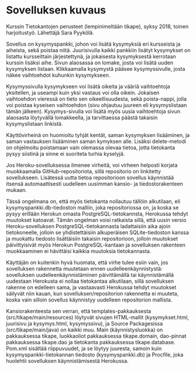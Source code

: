 # Sovelluksen kuvaus

Kurssin Tietokantojen perusteet (lempinimeltään tikape), syksy 2018, toinen harjoitustyö. Lähettäjä Sara Pyykölä.

Sovellus on kysymyspankki, johon voi lisätä kysymyksiä eri kursseista ja aiheista, sekä poistaa niitä.
Juurisivulla kaikki pankkiin lisätyt kysymykset on listattu kursseittain järjestettynä, ja jokaisesta kysymyksestä 
kerrotaan kurssin lisäksi aihe.
Sivun alaosassa on lomake, josta voi lisätä uuden kysymyksen listaan.
Klikkaamalla kysymystä pääsee kysymyssivulle, josta näkee vaihtoehdot kuhunkin kysymykseen. 

Kysymyssivulla kysymykseen voi lisätä oikeita ja vääriä vaihtoehtoja yksitellen, ja useampi kuin yksi vastaus voi olla oikein.
Jokaisen vaihtoehdon vieressä on tieto sen oikeellisuudesta, sekä poista-nappi, jolla voi poistaa kyseisen vaihtoehdon (sivu ohjautuu
juureen eli kysymyslistaan tämän jälkeen).
Kysymys-sivulla voi lisätä myös uusia vaihtoehtoja sivun alaosasta löytyvällä lomakkeella, ja tarvittaessa päästä
takaisin kysymyslistaan linkistä.

Käyttövirheinä on huomioitu tyhjät kentät, saman kysymyksen lisääminen, ja saman vastauksen lisääminen saman kymyksen alle.
Lisäksi delete-metodi on ohjelmoitu poistamaan vain olemassa olevaa tietoa, jotta tietokanta pysyy siistinä ja sinne ei suoriteta turhia
kyselyjä.

Jos Heroku-sovelluksessa ilmenee virheitä, voi virheen helposti korjata muokkaamalla GitHub-repositoriota, sillä repositorio on
linkitetty sovellukseen. Lisätessä uutta tietoa repositorioon sovellus käynnistää itsensä automaattisesti uudelleen uusimman kansio- ja
tiedostorakenteen mukaan.

Tässä ongelmana on, että myös tietokanta nollautuu tällöin alkutilaan, eli kysymyspankki.db-tiedoston malliin, joka
repositoriossa on, ja koska se pysyy erillään Herokun omasta PostgreSQL-tietokannsta, Herokussa tehdyt muutokset katoavat.
Tämän ongelman voisi ratkaista sillä, että uusin versio Heroku-sovelluksen PostgreSQL-tietokannasta ladattaisiin
aika ajoin tietokoneelle, jolloin se yhdistettäisiin alkuperäisen SQLite-tiedoston kanssa ja muokattu tiedosto lisättäisiin takaisin
repositorioon, jolloin muutokset päivittyisivät myös Herokun PostgreSQL-kantaan ja sovelluksen rakenteen muokkaaminen ei hävittäisi
kaikkia muutoksia tietokannasta.

Käyttäjän on kuitenkin hyvä huomata, että virhe tulee esiin vain, jos sovelluksen rakennetta muutetaan ennen uudelleenkäynnistystä:
sovelluksen uudelleenkäynnistäminen päivittämällä tai käynnistämällä uudestaan Herokusta ei nollaa tietokantaa alkutilaan, sillä
sovelluksen rakenne on edelleen sama, ja vastaavasti Herokussa tehdyt muutokset säilyvät niin kauan, kun sovelluksen/repositorion
rakennetta ei muuteta, koska vain silloin sovellus käynnistyy uudelleen repositorion mallista.

Kansiorakenteesta sen verran, että templates-pakkauksesta (src/tikape/main/resources) löytyvät sivujen HTML-mallit (kysymykset.html,
juurisivu ja kysymys.html, kysymyssivu), ja Source Packagesissa (src/tikape/main/java) on kaikki muu. Main (käynnistysluokka) on
pakkauksessa tikape, luokkaoliot pakkauksessa tikape.domain, dao-pinnat pakkauksessa tikape.dao ja tietokanta pakkauksessa
tikape.database. Pom.xml sisältää riippuvuudet, ja se löytyy juuresta, samoin kuin kysymyspankki-tietokannan
tiedosto (kysymyspankki.db) ja Procfile, joka huolehtii sovelluksen käynnistämisestä Herokussa.
